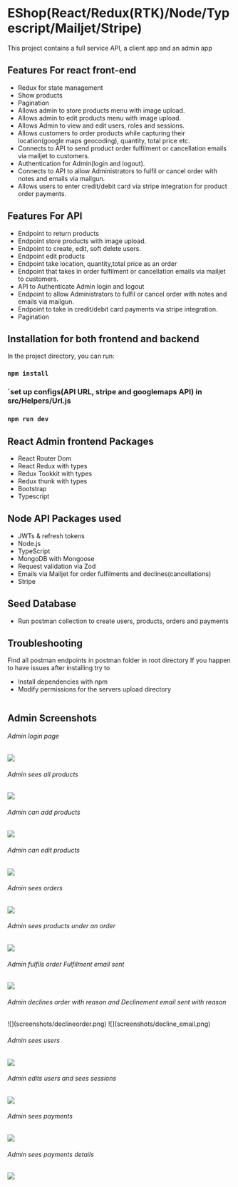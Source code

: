 # EShop(React/Redux(RTK)/Node/Typescript/Mailjet/Stripe)
This project contains a full service API, a client app and an admin app

## Features For react front-end
- Redux for state management
- Show products
- Pagination
- Allows admin to store products menu with image upload.
- Allows admin to edit products menu with image upload.
- Allows Admin to view and edit users, roles and sessions.
- Allows customers to order products while capturing their location(google maps geocoding), quantity, total price etc.
- Connects to API to send product order fulfilment or cancellation emails via mailjet to customers.
- Authentication for Admin(login and logout).
- Connects to API to allow Administrators to fulfil or cancel order with notes and emails via mailgun.
- Allows users to enter credit/debit card via stripe integration for product order payments.

## Features For API
- Endpoint to return products
- Endpoint store products with image upload.
- Endpoint to create, edit, soft delete users.
- Endpoint edit products
- Endpoint take location, quantity,total price as an order
- Endpoint that takes in order fulfilment or cancellation emails via mailjet to customers.
- API to Authenticate Admin login and logout
- Endpoint to allow Administrators to fulfil or cancel order with notes and emails via mailgun.
- Endpoint to take in credit/debit card payments via stripe integration.
- Pagination

## Installation for both frontend and backend

In the project directory, you can run:

### `npm install`
### `set up configs(API URL, stripe and googlemaps API) in src/Helpers/Url.js
### `npm run dev`

## React Admin frontend Packages
- React Router Dom
- React Redux with types
- Redux Tookkit with types
- Redux thunk with types
- Bootstrap
- Typescript

## Node API Packages used
- JWTs & refresh tokens
- Node.js
- TypeScript
- MongoDB with Mongoose
- Request validation via Zod
- Emails via Mailjet for order fulfilments and declines(cancellations)
- Stripe


## Seed Database
- Run postman collection to create users, products, orders and payments

## Troubleshooting
Find all postman endpoints in postman folder in root directory
If you happen to have issues after installing try to

- Install dependencies with npm
- Modify permissions for the servers upload  directory
```
```
<h2 id="screenshots">Admin Screenshots</h2>

<h6> Admin login page </h6>

![](screenshots/admin_login.png)

<h6> Admin sees all products </h6>

![](screenshots/products.png)

<h6> Admin can add products </h6>

![](screenshots/addproducts.png)

<h6> Admin can edit products </h6>

![](screenshots/editproducts.png)

<h6> Admin sees orders </h6>

![](screenshots/orders.png)

<h6> Admin sees products under an order </h6>

![](screenshots/productorders.png)


<h6> Admin fulfils order Fulfilment email sent </h6>

![](screenshots/order_fulfilment.png)

<h6> Admin declines order with reason and Declinement email sent with reason </h6>
![](screenshots/declineorder.png)
![](screenshots/decline_email.png)

<h6> Admin sees users</h6>

![](screenshots/users.png)

<h6> Admin edits users and sees sessions </h6>

![](screenshots/editusers.png)

<h6> Admin sees payments </h6>

![](screenshots/payments.png)

<h6> Admin sees payments details </h6>

![](screenshots/paymentdetails.png)
